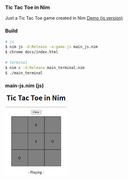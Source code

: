 ###  Tic Tac Toe in Nim
Just a Tic Tac Toe game created in Nim
[Demo (js version)](https://doccaico.github.io/tic-tac-toe-nim/)
### Build
```sh
# js
$ nim js -d:Release -o:game.js main_js.nim
$ chrome docs/index.html

# terminal
$ nim c -d:Release main_terminal.nim
$ ./main_terminal
```

### main-js.nim (js)
<img src="https://github.com/doccaico/tic-tac-toe-nim/blob/main/img/img01.png?raw=true" width="200px">
